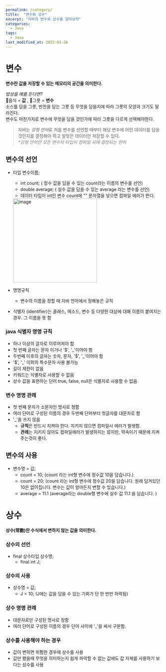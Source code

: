 ```yaml
---
permalink: /category/
title:  "변수와 상수"
excerpt: "자바의 변수와 상수를 알아보자"
categories:
  - Java
tags:
  - Java
last_modified_at: 2022-01-26
---
```


# 변수
**변수란 값을 저장할 수 있는 메모리의 공간을 의미한다.**

_밥상을 예를 든다면?_  
🍩음식 = **값** , 🥣그릇 = **변수**  
소스를 담을 그릇, 반찬을 담는 그릇 등 무엇을 담을지에 따라 그릇의 모양과 크기도 달라진다.  
변수도 마찬가지로 변수에 무엇을 담을 것인가에 따라 그릇을 다르게 선택해야한다.

>자바는 *강형 언어*로 처음 변수를 선언할 때부터 해당 변수에 어떤 데이터를 담을 것인지를 결정해야 하고 알맞은 데이터만 저장할 수 있다.  
<span style="color:gray">_*강형 언어란 모든 변수의 타입이 컴파일 시에 결정되는 언어_</span>

## 변수의 선언
- 타입 변수이름;
    - int count; ( 정수 값을 담을 수 있는 count라는 이름의 변수를 선언)
    - double average; ( 실수 값을 담을 수 있는 average 라는 변수를 선언)
    - 데이터 타입이 int인 변수 count에 "" 문자열을 넣으면 컴파일 에러가 뜬다. 
    <img width="269" alt="image" src="https://user-images.githubusercontent.com/86641773/151177100-06066648-1a8d-48be-803d-4a03819c584f.png">


- 명명규칙
    - 변수의 이름을 정할 때 자바 언어에서 정해놓은 규칙
- 식별자 (identifier)는 클래스, 메소드, 변수 등 다양한 대상에 대해 이름이 붙여지는 경우. 그 이름을 뜻 함

### java 식별자 명명 규칙
- 하나 이상의 글자로 이루어져야 함
- 첫 번째 글자는 문자 이거나 '$', '_'이어야 함
- 두번째 이후의 글자는 숫자, 문자, '$', '_'이어야 함
- '$', '_' 이외의 특수문자 사용 불가능
- 길이 제한이 없음
- 키워드는 식별자로 사용할 수 없음
- 상수 값을 표현하는 단어 true, false, null은 식별자로 사용할 수 없음

### 변수 명명 관례
- 첫 번째 문자가 소문자인 명사로 정함
- 여러 단어로 구성된 이름의 경우 두번째 단어부터 첫글자를 대문자로 함
- '_'을 쓰지 않음
  - **규칙**은 반드시 지켜야 한다. 지키지 않으면 컴파일시 에러가 발생함.
  - **관례**는 지키지 않아도 컴파일에러가 발생하지는 않지만, 약속이기 때문에 지켜주는것이 좋다.

## 변수의 사용
- 변수명 = 값;
  - count = 10; (count 라는 int형 변수에 정수값 10을 담습니다.)
  - count = 20; (count 라는 int형 변수에 정수값 20을 담습니다. 원래 담겨있던 10은 없어집니다. 변수는 값이 얼마든지 변할 수 있습니다.)
  - average = 11.1 (average라는 double형 변수에 실수 값 11.1 을 담습니다. )


# 상수
**상수(常數)란 수식에서 변하지 않는 값을 의미한다.**

### 상수의 선언
- final 상수타입 상수명;
  - final int J;  

### 상수의 사용
- 상수명 = 값;
  - J = 10; (J에는 값을 담을 수 있는 기회가 단 한 번만 허락됨)

### 상수 명명 관례
- 대문자로만 구성된 명사로 정함
- 여러 단어로 구성된 이름의 경우 단어 사이에 '_'을 써서 구분함.

### 상수를 사용해야 하는 경우
- 값이 변하면 위험한 경우에 상수를 사용
- 값만 봤을때 무엇을 의미하는지 쉽게 파악할 수 없는 값에도 값 자체를 사용하기 보다는 상수를 사용